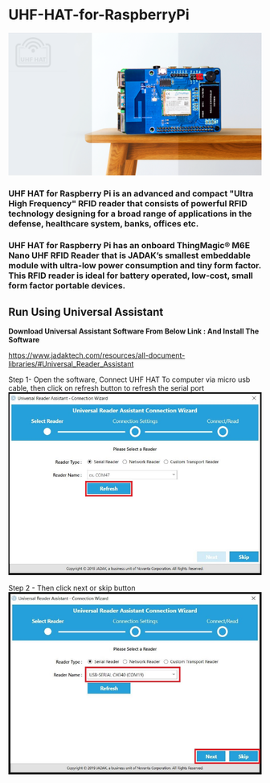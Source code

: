 # UHF-HAT-for-RaspberryPi

<img src = "https://github.com/sbcshop/UHF-HAT-for-RaspberryPi/blob/main/images/img0.png" />

### UHF HAT for Raspberry Pi is an advanced and compact "Ultra High Frequency" RFID reader that consists of powerful RFID technology designing for a broad range of applications in the defense, healthcare system, banks, offices etc. 
### UHF HAT for Raspberry Pi has an onboard  ThingMagic® M6E Nano UHF RFID Reader that is JADAK’s smallest embeddable module with ultra-low power consumption and tiny form factor.  This RFID reader is ideal for battery operated, low-cost, small form factor portable devices.



## Run Using Universal Assistant
**Download Universal Assistant Software From Below Link : And Install The Software**

https://www.jadaktech.com/resources/all-document-libraries/#Universal_Reader_Assistant

Step 1- Open the software, Connect UHF HAT To computer via micro usb cable, then click on refresh button to refresh the serial port
        <img src = "https://github.com/sbcshop/UHF-HAT-for-RaspberryPi/blob/main/images/img.JPG" />

Step 2 - Then click next or skip button
         <img src = "https://github.com/sbcshop/UHF-HAT-for-RaspberryPi/blob/main/images/img1.JPG" />
